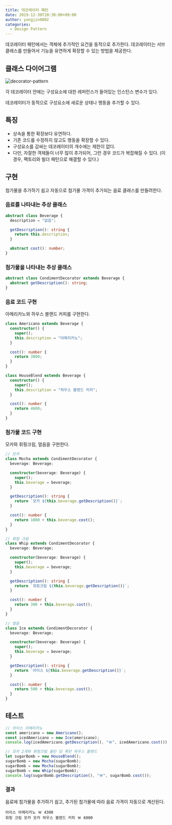 ```yaml
---
title: 데코레이터 패턴
date: 2019-12-30T20:30:00+09:00
author: yongjin0802
categories:
  - Design Pattern
---
```


데코레이터 패턴에서는 객체에 추가적인 요건을 동적으로 추가한다. 데코레이터는 서브클래스를 만들어서 기능을 유연하게 확장할 수 있는 방법을 제공한다.

## 클래스 다이어그램

![decorator-pattern](https://user-images.githubusercontent.com/22253556/71577990-9ae43a00-2b39-11ea-97d6-c74788c70cd8.png)

각 데코레이터 안에는 구성요소에 대한 레퍼런스가 들어있는 인스턴스 변수가 있다.

데코레이터가 동적으로 구성요소에 새로운 상태나 행동을 추가할 수 있다.

## 특징

- 상속을 통한 확장보다 유연하다.
- 기존 코드를 수정하지 않고도 행동을 확장할 수 있다.
- 구성요소를 감싸는 데코레이터의 개수에는 제한이 없다.
- 다만, 자잘한 객체들이 너무 많이 추가되어, 그런 경우 코드가 복잡해질 수 있다. (이 경우, 팩토리와 빌더 패턴으로 해결할 수 있다.)

## 구현

첨가물을 추가하기 쉽고 자동으로 첨가물 가격이 추가되는 음료 클래스를 만들려한다.

### 음료를 나타내는 추상 클래스

```typescript
abstract class Beverage {
  description = "없음";

  getDescription(): string {
    return this.description;
  }

  abstract cost(): number;
}
```

### 첨가물을 나타내는 추상 클래스

```typescript
abstract class CondimentDecorator extends Beverage {
  abstract getDescription(): string;
}
```

### 음료 코드 구현

아메리카노와 하우스 블랜드 커피를 구현한다.

```typescript
class Americano extends Beverage {
  constructor() {
    super();
    this.description = "아메리카노";
  }

  cost(): number {
    return 3800;
  }
}

class HouseBlend extends Beverage {
  constructor() {
    super();
    this.description = "하우스 블렌드 커피";
  }

  cost(): number {
    return 4600;
  }
}
```

### 첨가물 코드 구현

모카와 휘핑크림, 얼음을 구현한다.

```typescript
// 모카
class Mocha extends CondimentDecorator {
  beverage: Beverage;

  constructor(beverage: Beverage) {
    super();
    this.beverage = beverage;
  }

  getDescription(): string {
    return `모카 ${this.beverage.getDescription()}`;
  }

  cost(): number {
    return 1000 + this.beverage.cost();
  }
}

// 휘핑 크림
class Whip extends CondimentDecorator {
  beverage: Beverage;

  constructor(beverage: Beverage) {
    super();
    this.beverage = beverage;
  }

  getDescription(): string {
    return `휘핑크림 ${this.beverage.getDescription()}`;
  }

  cost(): number {
    return 300 + this.beverage.cost();
  }
}

// 얼음
class Ice extends CondimentDecorator {
  beverage: Beverage;

  constructor(beverage: Beverage) {
    super();
    this.beverage = beverage;
  }

  getDescription(): string {
    return `아이스 ${this.beverage.getDescription()}`;
  }

  cost(): number {
    return 500 + this.beverage.cost();
  }
}
```

## 테스트

```typescript
// 아이스 아메리카노
const americano = new Americano();
const icedAmericano = new Ice(americano);
console.log(icedAmericano.getDescription(), "￦", icedAmericano.cost());

// 모카 2개와 휘핑크림 올린 당 폭탄 하우스 블렌드
let sugarBomb = new HouseBlend();
sugarBomb = new Mocha(sugarBomb);
sugarBomb = new Mocha(sugarBomb);
sugarBomb = new Whip(sugarBomb);
console.log(sugarBomb.getDescription(), "￦", sugarBomb.cost());
```

### 결과

음료에 첨가물을 추가하기 쉽고, 추가된 첨가물에 따라 음료 가격이 자동으로 계산된다.

```
아이스 아메리카노 ￦ 4300
휘핑 크림 모카 모카 하우스 블렌드 커피 ￦ 6900
```
